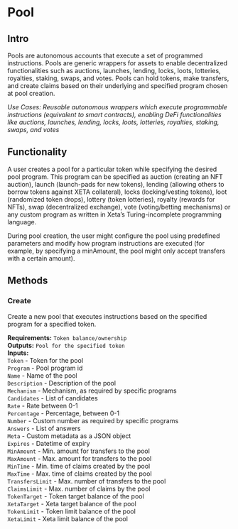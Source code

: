 # Pool

## Intro
Pools are autonomous accounts that execute a set of programmed instructions. Pools are generic wrappers for assets to enable decentralized functionalities such as auctions, launches, lending, locks, loots, lotteries, royalties, staking, swaps, and votes. Pools can hold tokens, make transfers, and create claims based on their underlying and specified program chosen at pool creation.

*Use Cases: Reusable autonomous wrappers which execute programmable instructions (equivalent to smart contracts), enabling DeFi functionalities like auctions, launches, lending, locks, loots, lotteries, royalties, staking, swaps, and votes*

## Functionality
A user creates a pool for a particular token while specifying the desired pool program. This program can be specified as auction (creating an NFT auction), launch (launch-pads for new tokens), lending (allowing others to borrow tokens against XETA collateral), locks (locking/vesting tokens), loot (randomized token drops), lottery (token lotteries), royalty (rewards for NFTs), swap (decentralized exchange), vote (voting/betting mechanisms) or any custom program as written in Xeta’s Turing-incomplete programming language.

During pool creation, the user might configure the pool using predefined parameters and modify how program instructions are executed (for example, by specifying a minAmount, the pool might only accept transfers with a certain amount).

## Methods

### Create
Create a new pool that executes instructions based on the specified program for a specified token.

**Requirements:** `Token balance/ownership`  
**Outputs:** `Pool for the specified token`  
**Inputs:**  
`Token` - Token for the pool  
`Program` - Pool program id  
`Name` - Name of the pool  
`Description` - Description of the pool  
`Mechanism` - Mechanism, as required by specific programs  
`Candidates` - List of candidates  
`Rate` - Rate between 0-1  
`Percentage` - Percentage, between 0-1  
`Number` - Custom number as required by specific programs  
`Answers` - List of answers  
`Meta` - Custom metadata as a JSON object  
`Expires` - Datetime of expiry  
`MinAmount` - Min. amount for transfers to the pool  
`MaxAmount` - Max. amount for transfers to the pool  
`MinTime` - Min. time of claims created by the pool  
`MaxTime` - Max. time of claims created by the pool  
`TransfersLimit` - Max. number of transfers to the pool  
`ClaimsLimit` - Max. number of claims by the pool  
`TokenTarget` - Token target balance of the pool  
`XetaTarget` - Xeta target balance of the pool  
`TokenLimit` - Token limit balance of the pool  
`XetaLimit` - Xeta limit balance of the pool  

<div style="page-break-after: always; visibility: hidden">\pagebreak</div>